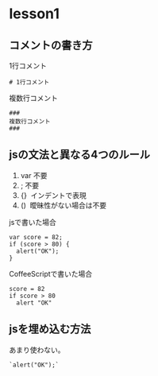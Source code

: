 # lesson1
## コメントの書き方
1行コメント
```
# 1行コメント
```

複数行コメント
```
###
複数行コメント
###
```

## jsの文法と異なる4つのルール
1. var 不要
2. ;   不要
3. {}  インデントで表現
4. ()  曖昧性がない場合は不要

jsで書いた場合
```
var score = 82;
if (score > 80) {
  alert("OK");
}
```

CoffeeScriptで書いた場合
```
score = 82
if score > 80
  alert "OK"
```

## jsを埋め込む方法
あまり使わない。
```
`alert("OK");`
```